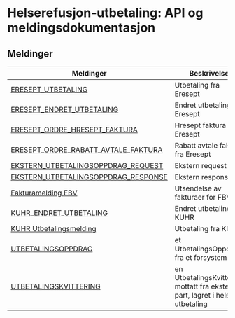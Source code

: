 # Helserefusjon-utbetaling: API og meldingsdokumentasjon

## Meldinger

Meldinger |  Beskrivelse
-----|------------
[ERESEPT_UTBETALING](docs/ERESEPT_UTBETALING.md) | Utbetaling fra Eresept
[ERESEPT_ENDRET_UTBETALING](docs/ERESEPT_ENDRET_UTBETALING.md) | Endret utbetaling fra Eresept
[ERESEPT_ORDRE_HRESEPT_FAKTURA](docs/ERESEPT_ORDRE_HRESEPT_FAKTURA.md) | Hresept faktura fra Eresept
[ERESEPT_ORDRE_RABATT_AVTALE_FAKTURA](docs/ERESEPT_ORDRE_RABATT_AVTALE_FAKTURA.md) | Rabatt avtale faktura fra Eresept
[EKSTERN_UTBETALINGSOPPDRAG_REQUEST](docs/EKSTERN_UTBETALINGSOPPDRAG_REQUEST.md) | Ekstern request
[EKSTERN_UTBETALINGSOPPDRAG_RESPONSE](docs/EKSTERN_UTBETALINGSOPPDRAG_RESPONSE.md) | Ekstern response
[Fakturamelding FBV](docs/FBV_FAKTURAMELDING.md) | Utsendelse av fakturaer for FBV
[KUHR_ENDRET_UTBETALING](docs/KUHR_ENDRET_UTBETALING.md) | Endret utbetaling fra KUHR
[KUHR Utbetalingsmelding](docs/KUHR_UTBETALINGSMELDING.md) | Utbetaling fra KUHR
[UTBETALINGSOPPDRAG](docs/UTBETALINGSOPPDRAG.md) | et UtbetalingsOppdrag fra et forsystem
[UTBETALINGSKVITTERING](docs/UTBETALINGSKVITTERING.md) | en UtbetalingsKvittering mottatt fra ekstern part, lagret i helse-utbetaling 